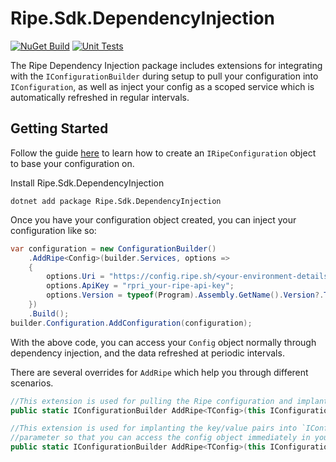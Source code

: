 # Ripe.Sdk.DependencyInjection

[![NuGet Build](https://github.com/matt-andrews/Ripe.Sdk/actions/workflows/nuget-publish-dependencyinjection.yml/badge.svg?branch=main)](https://github.com/matt-andrews/Ripe.Sdk/actions/workflows/nuget-publish-dependencyinjection.yml)
[![Unit Tests](https://github.com/matt-andrews/Ripe.Sdk/actions/workflows/unit-tests.yml/badge.svg)](https://github.com/matt-andrews/Ripe.Sdk/actions/workflows/unit-tests.yml)

The Ripe Dependency Injection package includes extensions for integrating with the `IConfigurationBuilder` during setup to pull your configuration 
into `IConfiguration`, as well as inject your config as a scoped service which is automatically refreshed in regular intervals.

## Getting Started
Follow the guide [here](https://github.com/matt-andrews/Ripe.Sdk/tree/main/Ripe.Sdk.Core) to learn how to create an `IRipeConfiguration` object to base your configuration on. 

Install Ripe.Sdk.DependencyInjection
```
dotnet add package Ripe.Sdk.DependencyInjection
```

Once you have your configuration object created, you can inject your configuration like so:
```csharp
var configuration = new ConfigurationBuilder()
	.AddRipe<Config>(builder.Services, options =>
	{
		options.Uri = "https://config.ripe.sh/<your-environment-details>";
		options.ApiKey = "rpri_your-ripe-api-key";
		options.Version = typeof(Program).Assembly.GetName().Version?.ToString() ?? ""
	})
	.Build();
builder.Configuration.AddConfiguration(configuration);
```

With the above code, you can access your `Config` object normally through dependency injection, and the data refreshed at periodic intervals.

There are several overrides for `AddRipe` which help you through different scenarios.
```csharp
//This extension is used for pulling the Ripe configuration and implanting the key/value pairs into `IConfiguration` only
public static IConfigurationBuilder AddRipe<TConfig>(this IConfigurationBuilder builder, Action<IRipeOptions> optionsBuilder)
```

```csharp
//This extension is used for implanting the key/value pairs into `IConfiguration` as well as inject the object as a Scoped service, and has the `out` 
//parameter so that you can access the config object immediately in your setup code
public static IConfigurationBuilder AddRipe<TConfig>(this IConfigurationBuilder builder, IServiceCollection services, Action<IRipeOptions> optionsBuilder, out TConfig bindingObj)
```
